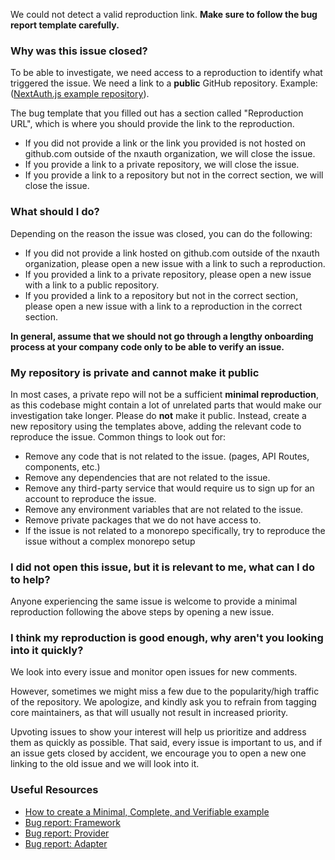 We could not detect a valid reproduction link. **Make sure to follow the bug report template carefully.**

### Why was this issue closed?

To be able to investigate, we need access to a reproduction to identify what triggered the issue. We need a link to a **public** GitHub repository. Example: ([NextAuth.js example repository](https://github.com/khulnasoft/nxauth-example)).

The bug template that you filled out has a section called "Reproduction URL", which is where you should provide the link to the reproduction.

- If you did not provide a link or the link you provided is not hosted on github.com outside of the nxauth organization, we will close the issue.
- If you provide a link to a private repository, we will close the issue.
- If you provide a link to a repository but not in the correct section, we will close the issue.

### What should I do?

Depending on the reason the issue was closed, you can do the following:

- If you did not provide a link hosted on github.com outside of the nxauth organization, please open a new issue with a link to such a reproduction.
- If you provided a link to a private repository, please open a new issue with a link to a public repository.
- If you provided a link to a repository but not in the correct section, please open a new issue with a link to a reproduction in the correct section.

**In general, assume that we should not go through a lengthy onboarding process at your company code only to be able to verify an issue.**

### My repository is private and cannot make it public

In most cases, a private repo will not be a sufficient **minimal reproduction**, as this codebase might contain a lot of unrelated parts that would make our investigation take longer. Please do **not** make it public. Instead, create a new repository using the templates above, adding the relevant code to reproduce the issue. Common things to look out for:

- Remove any code that is not related to the issue. (pages, API Routes, components, etc.)
- Remove any dependencies that are not related to the issue.
- Remove any third-party service that would require us to sign up for an account to reproduce the issue.
- Remove any environment variables that are not related to the issue.
- Remove private packages that we do not have access to.
- If the issue is not related to a monorepo specifically, try to reproduce the issue without a complex monorepo setup

### I did not open this issue, but it is relevant to me, what can I do to help?

Anyone experiencing the same issue is welcome to provide a minimal reproduction following the above steps by opening a new issue.

### I think my reproduction is good enough, why aren't you looking into it quickly?

We look into every issue and monitor open issues for new comments.

However, sometimes we might miss a few due to the popularity/high traffic of the repository. We apologize, and kindly ask you to refrain from tagging core maintainers, as that will usually not result in increased priority.

Upvoting issues to show your interest will help us prioritize and address them as quickly as possible. That said, every issue is important to us, and if an issue gets closed by accident, we encourage you to open a new one linking to the old issue and we will look into it.

### Useful Resources

- [How to create a Minimal, Complete, and Verifiable example](https://stackoverflow.com/help/mcve)
- [Bug report: Framework](https://github.com/khulnasoft/nxauth/issues/new?assignees=&labels=triage&projects=&template=1_bug_framework.yml)
- [Bug report: Provider](https://github.com/khulnasoft/nxauth/issues/new?assignees=&labels=triage%2Cproviders&projects=&template=2_bug_provider.yml)
- [Bug report: Adapter](https://github.com/khulnasoft/nxauth/issues/new?assignees=&labels=triage%2Cadapters&projects=&template=3_bug_adapter.yml)
